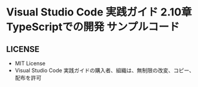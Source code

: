 # Visual Studio Code 実践ガイド 2.10章 TypeScriptでの開発 サンプルコード

## LICENSE

- MIT License
- Visual Studio Code 実践ガイドの購入者、組織は、無制限の改変、コピー、配布を許可
